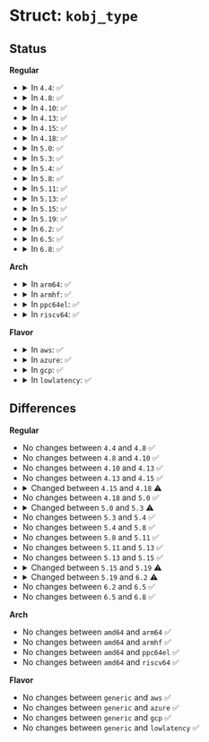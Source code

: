 # Struct: <code>kobj_type</code>

## Status
<b>Regular</b>
<ul>
<li>
<details>
<summary>In <code>4.4</code>: ✅</summary>

```c
struct kobj_type {
    void (*release)(struct kobject *);
    const struct sysfs_ops *sysfs_ops;
    struct attribute **default_attrs;
    const struct kobj_ns_type_operations * (*child_ns_type)(struct kobject *);
    const void * (*namespace)(struct kobject *);
};
```
</details>
</li>
<li>
<details>
<summary>In <code>4.8</code>: ✅</summary>

```c
struct kobj_type {
    void (*release)(struct kobject *);
    const struct sysfs_ops *sysfs_ops;
    struct attribute **default_attrs;
    const struct kobj_ns_type_operations * (*child_ns_type)(struct kobject *);
    const void * (*namespace)(struct kobject *);
};
```
</details>
</li>
<li>
<details>
<summary>In <code>4.10</code>: ✅</summary>

```c
struct kobj_type {
    void (*release)(struct kobject *);
    const struct sysfs_ops *sysfs_ops;
    struct attribute **default_attrs;
    const struct kobj_ns_type_operations * (*child_ns_type)(struct kobject *);
    const void * (*namespace)(struct kobject *);
};
```
</details>
</li>
<li>
<details>
<summary>In <code>4.13</code>: ✅</summary>

```c
struct kobj_type {
    void (*release)(struct kobject *);
    const struct sysfs_ops *sysfs_ops;
    struct attribute **default_attrs;
    const struct kobj_ns_type_operations * (*child_ns_type)(struct kobject *);
    const void * (*namespace)(struct kobject *);
};
```
</details>
</li>
<li>
<details>
<summary>In <code>4.15</code>: ✅</summary>

```c
struct kobj_type {
    void (*release)(struct kobject *);
    const struct sysfs_ops *sysfs_ops;
    struct attribute **default_attrs;
    const struct kobj_ns_type_operations * (*child_ns_type)(struct kobject *);
    const void * (*namespace)(struct kobject *);
};
```
</details>
</li>
<li>
<details>
<summary>In <code>4.18</code>: ✅</summary>

```c
struct kobj_type {
    void (*release)(struct kobject *);
    const struct sysfs_ops *sysfs_ops;
    struct attribute **default_attrs;
    const struct kobj_ns_type_operations * (*child_ns_type)(struct kobject *);
    const void * (*namespace)(struct kobject *);
    void (*get_ownership)(struct kobject *, kuid_t *, kgid_t *);
};
```
</details>
</li>
<li>
<details>
<summary>In <code>5.0</code>: ✅</summary>

```c
struct kobj_type {
    void (*release)(struct kobject *);
    const struct sysfs_ops *sysfs_ops;
    struct attribute **default_attrs;
    const struct kobj_ns_type_operations * (*child_ns_type)(struct kobject *);
    const void * (*namespace)(struct kobject *);
    void (*get_ownership)(struct kobject *, kuid_t *, kgid_t *);
};
```
</details>
</li>
<li>
<details>
<summary>In <code>5.3</code>: ✅</summary>

```c
struct kobj_type {
    void (*release)(struct kobject *);
    const struct sysfs_ops *sysfs_ops;
    struct attribute **default_attrs;
    const struct attribute_group **default_groups;
    const struct kobj_ns_type_operations * (*child_ns_type)(struct kobject *);
    const void * (*namespace)(struct kobject *);
    void (*get_ownership)(struct kobject *, kuid_t *, kgid_t *);
};
```
</details>
</li>
<li>
<details>
<summary>In <code>5.4</code>: ✅</summary>

```c
struct kobj_type {
    void (*release)(struct kobject *);
    const struct sysfs_ops *sysfs_ops;
    struct attribute **default_attrs;
    const struct attribute_group **default_groups;
    const struct kobj_ns_type_operations * (*child_ns_type)(struct kobject *);
    const void * (*namespace)(struct kobject *);
    void (*get_ownership)(struct kobject *, kuid_t *, kgid_t *);
};
```
</details>
</li>
<li>
<details>
<summary>In <code>5.8</code>: ✅</summary>

```c
struct kobj_type {
    void (*release)(struct kobject *);
    const struct sysfs_ops *sysfs_ops;
    struct attribute **default_attrs;
    const struct attribute_group **default_groups;
    const struct kobj_ns_type_operations * (*child_ns_type)(struct kobject *);
    const void * (*namespace)(struct kobject *);
    void (*get_ownership)(struct kobject *, kuid_t *, kgid_t *);
};
```
</details>
</li>
<li>
<details>
<summary>In <code>5.11</code>: ✅</summary>

```c
struct kobj_type {
    void (*release)(struct kobject *);
    const struct sysfs_ops *sysfs_ops;
    struct attribute **default_attrs;
    const struct attribute_group **default_groups;
    const struct kobj_ns_type_operations * (*child_ns_type)(struct kobject *);
    const void * (*namespace)(struct kobject *);
    void (*get_ownership)(struct kobject *, kuid_t *, kgid_t *);
};
```
</details>
</li>
<li>
<details>
<summary>In <code>5.13</code>: ✅</summary>

```c
struct kobj_type {
    void (*release)(struct kobject *);
    const struct sysfs_ops *sysfs_ops;
    struct attribute **default_attrs;
    const struct attribute_group **default_groups;
    const struct kobj_ns_type_operations * (*child_ns_type)(struct kobject *);
    const void * (*namespace)(struct kobject *);
    void (*get_ownership)(struct kobject *, kuid_t *, kgid_t *);
};
```
</details>
</li>
<li>
<details>
<summary>In <code>5.15</code>: ✅</summary>

```c
struct kobj_type {
    void (*release)(struct kobject *);
    const struct sysfs_ops *sysfs_ops;
    struct attribute **default_attrs;
    const struct attribute_group **default_groups;
    const struct kobj_ns_type_operations * (*child_ns_type)(struct kobject *);
    const void * (*namespace)(struct kobject *);
    void (*get_ownership)(struct kobject *, kuid_t *, kgid_t *);
};
```
</details>
</li>
<li>
<details>
<summary>In <code>5.19</code>: ✅</summary>

```c
struct kobj_type {
    void (*release)(struct kobject *);
    const struct sysfs_ops *sysfs_ops;
    const struct attribute_group **default_groups;
    const struct kobj_ns_type_operations * (*child_ns_type)(struct kobject *);
    const void * (*namespace)(struct kobject *);
    void (*get_ownership)(struct kobject *, kuid_t *, kgid_t *);
};
```
</details>
</li>
<li>
<details>
<summary>In <code>6.2</code>: ✅</summary>

```c
struct kobj_type {
    void (*release)(struct kobject *);
    const struct sysfs_ops *sysfs_ops;
    const struct attribute_group **default_groups;
    const struct kobj_ns_type_operations * (*child_ns_type)(const struct kobject *);
    const void * (*namespace)(const struct kobject *);
    void (*get_ownership)(const struct kobject *, kuid_t *, kgid_t *);
};
```
</details>
</li>
<li>
<details>
<summary>In <code>6.5</code>: ✅</summary>

```c
struct kobj_type {
    void (*release)(struct kobject *);
    const struct sysfs_ops *sysfs_ops;
    const struct attribute_group **default_groups;
    const struct kobj_ns_type_operations * (*child_ns_type)(const struct kobject *);
    const void * (*namespace)(const struct kobject *);
    void (*get_ownership)(const struct kobject *, kuid_t *, kgid_t *);
};
```
</details>
</li>
<li>
<details>
<summary>In <code>6.8</code>: ✅</summary>

```c
struct kobj_type {
    void (*release)(struct kobject *);
    const struct sysfs_ops *sysfs_ops;
    const struct attribute_group **default_groups;
    const struct kobj_ns_type_operations * (*child_ns_type)(const struct kobject *);
    const void * (*namespace)(const struct kobject *);
    void (*get_ownership)(const struct kobject *, kuid_t *, kgid_t *);
};
```
</details>
</li>
</ul>
<b>Arch</b>
<ul>
<li>
<details>
<summary>In <code>arm64</code>: ✅</summary>

```c
struct kobj_type {
    void (*release)(struct kobject *);
    const struct sysfs_ops *sysfs_ops;
    struct attribute **default_attrs;
    const struct attribute_group **default_groups;
    const struct kobj_ns_type_operations * (*child_ns_type)(struct kobject *);
    const void * (*namespace)(struct kobject *);
    void (*get_ownership)(struct kobject *, kuid_t *, kgid_t *);
};
```
</details>
</li>
<li>
<details>
<summary>In <code>armhf</code>: ✅</summary>

```c
struct kobj_type {
    void (*release)(struct kobject *);
    const struct sysfs_ops *sysfs_ops;
    struct attribute **default_attrs;
    const struct attribute_group **default_groups;
    const struct kobj_ns_type_operations * (*child_ns_type)(struct kobject *);
    const void * (*namespace)(struct kobject *);
    void (*get_ownership)(struct kobject *, kuid_t *, kgid_t *);
};
```
</details>
</li>
<li>
<details>
<summary>In <code>ppc64el</code>: ✅</summary>

```c
struct kobj_type {
    void (*release)(struct kobject *);
    const struct sysfs_ops *sysfs_ops;
    struct attribute **default_attrs;
    const struct attribute_group **default_groups;
    const struct kobj_ns_type_operations * (*child_ns_type)(struct kobject *);
    const void * (*namespace)(struct kobject *);
    void (*get_ownership)(struct kobject *, kuid_t *, kgid_t *);
};
```
</details>
</li>
<li>
<details>
<summary>In <code>riscv64</code>: ✅</summary>

```c
struct kobj_type {
    void (*release)(struct kobject *);
    const struct sysfs_ops *sysfs_ops;
    struct attribute **default_attrs;
    const struct attribute_group **default_groups;
    const struct kobj_ns_type_operations * (*child_ns_type)(struct kobject *);
    const void * (*namespace)(struct kobject *);
    void (*get_ownership)(struct kobject *, kuid_t *, kgid_t *);
};
```
</details>
</li>
</ul>
<b>Flavor</b>
<ul>
<li>
<details>
<summary>In <code>aws</code>: ✅</summary>

```c
struct kobj_type {
    void (*release)(struct kobject *);
    const struct sysfs_ops *sysfs_ops;
    struct attribute **default_attrs;
    const struct attribute_group **default_groups;
    const struct kobj_ns_type_operations * (*child_ns_type)(struct kobject *);
    const void * (*namespace)(struct kobject *);
    void (*get_ownership)(struct kobject *, kuid_t *, kgid_t *);
};
```
</details>
</li>
<li>
<details>
<summary>In <code>azure</code>: ✅</summary>

```c
struct kobj_type {
    void (*release)(struct kobject *);
    const struct sysfs_ops *sysfs_ops;
    struct attribute **default_attrs;
    const struct attribute_group **default_groups;
    const struct kobj_ns_type_operations * (*child_ns_type)(struct kobject *);
    const void * (*namespace)(struct kobject *);
    void (*get_ownership)(struct kobject *, kuid_t *, kgid_t *);
};
```
</details>
</li>
<li>
<details>
<summary>In <code>gcp</code>: ✅</summary>

```c
struct kobj_type {
    void (*release)(struct kobject *);
    const struct sysfs_ops *sysfs_ops;
    struct attribute **default_attrs;
    const struct attribute_group **default_groups;
    const struct kobj_ns_type_operations * (*child_ns_type)(struct kobject *);
    const void * (*namespace)(struct kobject *);
    void (*get_ownership)(struct kobject *, kuid_t *, kgid_t *);
};
```
</details>
</li>
<li>
<details>
<summary>In <code>lowlatency</code>: ✅</summary>

```c
struct kobj_type {
    void (*release)(struct kobject *);
    const struct sysfs_ops *sysfs_ops;
    struct attribute **default_attrs;
    const struct attribute_group **default_groups;
    const struct kobj_ns_type_operations * (*child_ns_type)(struct kobject *);
    const void * (*namespace)(struct kobject *);
    void (*get_ownership)(struct kobject *, kuid_t *, kgid_t *);
};
```
</details>
</li>
</ul>

## Differences
<b>Regular</b>
<ul>
<li>
No changes between <code>4.4</code> and <code>4.8</code> ✅
</li>
<li>
No changes between <code>4.8</code> and <code>4.10</code> ✅
</li>
<li>
No changes between <code>4.10</code> and <code>4.13</code> ✅
</li>
<li>
No changes between <code>4.13</code> and <code>4.15</code> ✅
</li>
<li>
<details>
<summary>Changed between <code>4.15</code> and <code>4.18</code> ⚠️</summary>
<ul>
<li>
<b>Field added. </b>
<code>void (*get_ownership)(struct kobject *, kuid_t *, kgid_t *)</code>
</li>
</ul>
</details>
</li>
<li>
No changes between <code>4.18</code> and <code>5.0</code> ✅
</li>
<li>
<details>
<summary>Changed between <code>5.0</code> and <code>5.3</code> ⚠️</summary>
<ul>
<li>
<b>Field added. </b>
<code>const struct attribute_group **default_groups</code>
</li>
</ul>
</details>
</li>
<li>
No changes between <code>5.3</code> and <code>5.4</code> ✅
</li>
<li>
No changes between <code>5.4</code> and <code>5.8</code> ✅
</li>
<li>
No changes between <code>5.8</code> and <code>5.11</code> ✅
</li>
<li>
No changes between <code>5.11</code> and <code>5.13</code> ✅
</li>
<li>
No changes between <code>5.13</code> and <code>5.15</code> ✅
</li>
<li>
<details>
<summary>Changed between <code>5.15</code> and <code>5.19</code> ⚠️</summary>
<ul>
<li>
<b>Field removed. </b>
<code>struct attribute **default_attrs</code>
</li>
</ul>
</details>
</li>
<li>
<details>
<summary>Changed between <code>5.19</code> and <code>6.2</code> ⚠️</summary>
<ul>
<li>
<b>Field type changed. </b>
<code>const struct kobj_ns_type_operations * (*child_ns_type)(struct kobject *)</code> ➡️ <code>const struct kobj_ns_type_operations * (*child_ns_type)(const struct kobject *)</code>
</li>
<li>
<b>Field type changed. </b>
<code>const void * (*namespace)(struct kobject *)</code> ➡️ <code>const void * (*namespace)(const struct kobject *)</code>
</li>
<li>
<b>Field type changed. </b>
<code>void (*get_ownership)(struct kobject *, kuid_t *, kgid_t *)</code> ➡️ <code>void (*get_ownership)(const struct kobject *, kuid_t *, kgid_t *)</code>
</li>
</ul>
</details>
</li>
<li>
No changes between <code>6.2</code> and <code>6.5</code> ✅
</li>
<li>
No changes between <code>6.5</code> and <code>6.8</code> ✅
</li>
</ul>
<b>Arch</b>
<ul>
<li>
No changes between <code>amd64</code> and <code>arm64</code> ✅
</li>
<li>
No changes between <code>amd64</code> and <code>armhf</code> ✅
</li>
<li>
No changes between <code>amd64</code> and <code>ppc64el</code> ✅
</li>
<li>
No changes between <code>amd64</code> and <code>riscv64</code> ✅
</li>
</ul>
<b>Flavor</b>
<ul>
<li>
No changes between <code>generic</code> and <code>aws</code> ✅
</li>
<li>
No changes between <code>generic</code> and <code>azure</code> ✅
</li>
<li>
No changes between <code>generic</code> and <code>gcp</code> ✅
</li>
<li>
No changes between <code>generic</code> and <code>lowlatency</code> ✅
</li>
</ul>
